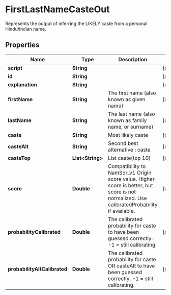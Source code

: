 

# FirstLastNameCasteOut

Represents the output of inferring the LIKELY caste from a personal Hindu/Indian name.

## Properties

| Name | Type | Description | Notes |
|------------ | ------------- | ------------- | -------------|
|**script** | **String** |  |  [optional] |
|**id** | **String** |  |  [optional] |
|**explanation** | **String** |  |  [optional] |
|**firstName** | **String** | The first name (also known as given name) |  [optional] |
|**lastName** | **String** | The last name (also known as family name, or surname) |  [optional] |
|**caste** | **String** | Most likely caste |  [optional] |
|**casteAlt** | **String** | Second best alternative : caste |  [optional] |
|**casteTop** | **List&lt;String&gt;** | List caste(top 10) |  [optional] |
|**score** | **Double** | Compatibility to NamSor_v1 Origin score value. Higher score is better, but score is not normalized. Use calibratedProbability if available.  |  [optional] |
|**probabilityCalibrated** | **Double** | The calibrated probability for caste to have been guessed correctly. -1 &#x3D; still calibrating.  |  [optional] |
|**probabilityAltCalibrated** | **Double** | The calibrated probability for caste OR casteAlt to have been guessed correctly. -1 &#x3D; still calibrating.  |  [optional] |



